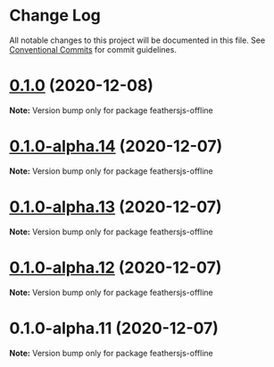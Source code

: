 # Change Log

All notable changes to this project will be documented in this file.
See [Conventional Commits](https://conventionalcommits.org) for commit guidelines.

# [0.1.0](https://github.com/mhillerstrom/feathersjs-offline/compare/v0.1.0-alpha.14...v0.1.0) (2020-12-08)

**Note:** Version bump only for package feathersjs-offline





# [0.1.0-alpha.14](https://github.com/mhillerstrom/feathersjs-offline/compare/v0.1.0-alpha.13...v0.1.0-alpha.14) (2020-12-07)

**Note:** Version bump only for package feathersjs-offline





# [0.1.0-alpha.13](https://github.com/mhillerstrom/feathersjs-offline/compare/v0.1.0-alpha.12...v0.1.0-alpha.13) (2020-12-07)

**Note:** Version bump only for package feathersjs-offline





# [0.1.0-alpha.12](https://github.com/mhillerstrom/feathersjs-offline/compare/v0.1.0-alpha.11...v0.1.0-alpha.12) (2020-12-07)

**Note:** Version bump only for package feathersjs-offline





# 0.1.0-alpha.11 (2020-12-07)

**Note:** Version bump only for package feathersjs-offline
